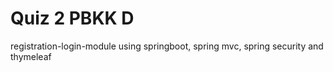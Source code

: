# Quiz 2 PBKK D
registration-login-module using springboot, spring mvc, spring security and thymeleaf



